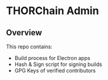 # THORChain Admin

## Overview

This repo contains:
* Build process for Electron apps
* Hash & Sign script for signing builds
* GPG Keys of verified contributors
